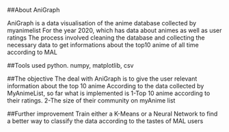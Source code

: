 ##About AniGraph

AniGraph is a data visualisation of the anime database collected by myanimelist
For the year 2020, which has data about animes as well as user ratings
The process involved cleaning the database and collecting the necessary
data to get informations about the top10 anime of all time according to MAL


##Tools used
python. numpy, matplotlib, csv

##The objective
The deal with AniGraph is to give the user relevant information about 
the top 10 anime According to the data collected by MyAnimeList, so far 
what is implemented is 1-Top 10 anime according to their ratings.
2-The size of their community on myAnime list

##Further improvement
Train either a K-Means or a Neural Network to find a better way to 
classify the data according to the tastes of MAL users
